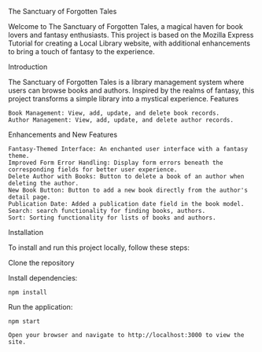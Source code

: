 The Sanctuary of Forgotten Tales

Welcome to The Sanctuary of Forgotten Tales, a magical haven for book lovers and fantasy enthusiasts. This project is based on the Mozilla Express Tutorial for creating a Local Library website, with additional enhancements to bring a touch of fantasy to the experience.

Introduction

The Sanctuary of Forgotten Tales is a library management system where users can browse books and authors. Inspired by the realms of fantasy, this project transforms a simple library into a mystical experience.
Features

    Book Management: View, add, update, and delete book records.
    Author Management: View, add, update, and delete author records.

Enhancements and New Features

    Fantasy-Themed Interface: An enchanted user interface with a fantasy theme.
    Improved Form Error Handling: Display form errors beneath the corresponding fields for better user experience.
    Delete Author with Books: Button to delete a book of an author when deleting the author.
    New Book Button: Button to add a new book directly from the author's detail page.
    Publication Date: Added a publication date field in the book model.
    Search: search functionality for finding books, authors.
    Sort: Sorting functionality for lists of books and authors.

Installation

To install and run this project locally, follow these steps:

Clone the repository

Install dependencies:

    npm install

Run the application:

    npm start

    Open your browser and navigate to http://localhost:3000 to view the site.

